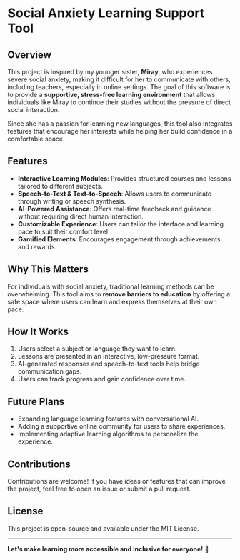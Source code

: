 # Social Anxiety Learning Support Tool


## Overview
This project is inspired by my younger sister, **Miray**, who experiences severe social anxiety, making it difficult for her to communicate with others, including teachers, especially in online settings. The goal of this software is to provide a **supportive, stress-free learning environment** that allows individuals like Miray to continue their studies without the pressure of direct social interaction.

Since she has a passion for learning new languages, this tool also integrates features that encourage her interests while helping her build confidence in a comfortable space.

## Features
- **Interactive Learning Modules**: Provides structured courses and lessons tailored to different subjects.
- **Speech-to-Text & Text-to-Speech**: Allows users to communicate through writing or speech synthesis.
- **AI-Powered Assistance**: Offers real-time feedback and guidance without requiring direct human interaction.
- **Customizable Experience**: Users can tailor the interface and learning pace to suit their comfort level.
- **Gamified Elements**: Encourages engagement through achievements and rewards.

## Why This Matters
For individuals with social anxiety, traditional learning methods can be overwhelming. This tool aims to **remove barriers to education** by offering a safe space where users can learn and express themselves at their own pace.

## How It Works
1. Users select a subject or language they want to learn.
2. Lessons are presented in an interactive, low-pressure format.
3. AI-generated responses and speech-to-text tools help bridge communication gaps.
4. Users can track progress and gain confidence over time.

## Future Plans
- Expanding language learning features with conversational AI.
- Adding a supportive online community for users to share experiences.
- Implementing adaptive learning algorithms to personalize the experience.

## Contributions
Contributions are welcome! If you have ideas or features that can improve the project, feel free to open an issue or submit a pull request.

## License
This project is open-source and available under the MIT License.

---
**Let's make learning more accessible and inclusive for everyone!** 🚀

